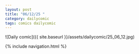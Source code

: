 ```yaml
---
layout: post
title: "06/12/25 "
category: dailycomic
tags: comics dailycomic
---
```

![Daily comic]({{ site.baseurl }}/assets/dailycomic/25_06_12.jpg)

{% include navigation.html %}

